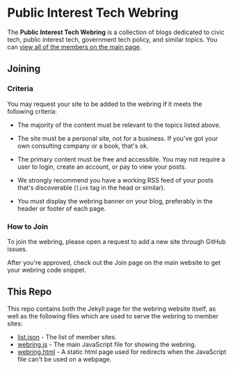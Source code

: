 # Public Interest Tech Webring

The **Public Interest Tech Webring** is a collection of blogs dedicated to civic tech, public interest tech, government tech policy, and similar topics.  You can [view all of the members on the main page](https://pitwebring.billhunt.dev/).

## Joining

### Criteria

You may request your site to be added to the webring if it meets the following criteria:

* The majority of the content must be relevant to the topics listed above.

* The site must be a personal site, not for a business. If you've got your own consulting company or a book, that's ok.

* The primary content must be free and accessible. You may not require a user to login, create an account, or pay to view your posts.

* We strongly recommend you have a working RSS feed of your posts that's discoverable (`link` tag in the head or similar).

* You must display the webring banner on your blog, preferably in the header or footer of each page.

### How to Join

To join the webring, please open a request to add a new site through GitHub issues.

After you're approved, check out the Join page on the main website to get your webring code snippet.


## This Repo

This repo contains both the Jekyll page for the webring website itself, as well as the following files which are used to serve the webring to member sites:

* [list.json](list.json) - The list of member sites.
* [webring.js](webring.js) - The main JavaScript file for showing the webring.
* [webring.html](webring.html) - A static html page used for redirects when the JavaScript file can't be used on a webpage.

